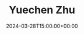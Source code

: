 ---
title: Yuechen Zhu
date: 2024-03-28T15:00:00+00:00
params:
  about: https://{{ .Site.BaseURL}}/about.html
  email: zhuyuechen01@gmail.com
  social:
    github: 
---